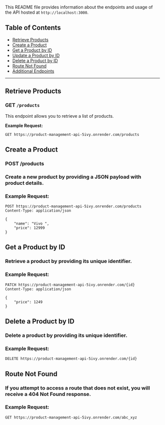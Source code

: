 This README file provides information about the endpoints and usage of the API hosted at `http://localhost:3000`.

## Table of Contents

- [Retrieve Products](#retrieve-products)
- [Create a Product](#create-a-product)
- [Get a Product by ID](#get-a-product-by-id)
- [Update a Product by ID](#update-a-product-by-id)
- [Delete a Product by ID](#delete-a-product-by-id)
- [Route Not Found](#route-not-found)
- [Additional Endpoints](#additional-endpoints)

---

## Retrieve Products

### GET `/products`

This endpoint allows you to retrieve a list of products.

**Example Request:**

```http
GET https://product-management-api-5ivy.onrender.com/products
```

## Create a Product

### POST /products

### Create a new product by providing a JSON payload with product details.

### Example Request:

```http
POST https://product-management-api-5ivy.onrender.com/products
Content-Type: application/json

{
    "name": "Vivo ",
    "price": 12999
}
```

## Get a Product by ID

### Retrieve a product by providing its unique identifier.

### Example Request:

```http
PATCH https://product-management-api-5ivy.onrender.com/{id}
Content-Type: application/json

{
    "price": 1249
}
```

## Delete a Product by ID

### Delete a product by providing its unique identifier.

### Example Request:

```http
DELETE https://product-management-api-5ivy.onrender.com/{id}
```

## Route Not Found

### If you attempt to access a route that does not exist, you will receive a 404 Not Found response.

### Example Request:

```http
GET https://product-management-api-5ivy.onrender.com/abc_xyz
```
